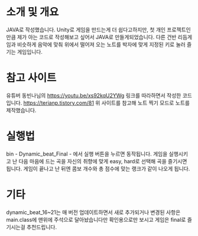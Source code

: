 # 소개 및 개요
JAVA로 작성했습니다.
Unity로 게임을 만드는게 더 쉽다고하지만, 첫 개인 프로젝트인 만큼 제가 아는 코드로 작성해보고 싶어서 JAVA로 만들게되었습니다.
다른 건반 리듬게임과 비슷하게 음악에 맞춰 위에서 떨어져 오는 노트를 박자에 맞게 지정된 키로 눌러 즐기는 게임입니다.
# 참고  사이트
유튜버 동빈나님의 https://youtu.be/xs92kqU2YWg 링크를 따라하면서 작성한 코드입니다.
https://terianp.tistory.com/81 위 사이트를 참고해 노트 찍기 모드로 노트를 제작했습니다.
# 실행법
bin - Dynamic_beat_Final - 에서 실행 버튼을 누르면 동작됩니다.
게임을 실행시키고 난 다음 마음에 드는 곡을 자신의 취향에 맞게 easy, hard로 선택해 곡을 즐기시면 됩니다.
게임이 끝나고 난 뒤엔 콤보 개수와 총 점수에 맞는 랭크가 같이 나오게 됩니다.
# 기타
dynamic_beat_16~21는 매 버전 업데이트하면서 새로 추가되거나 변경된 사항은 main.class에 맨위에 주석으로 달아놨습니다만 확인용으로만 보시고 게임은 final로 즐기시는걸 추천드립니다.
